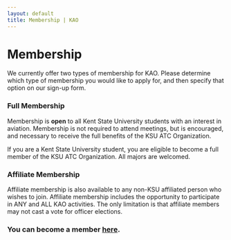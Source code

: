 ```yaml
---
layout: default
title: Membership | KAO
---
```

# Membership

We currently offer two types of membership for KAO. Please determine which type of membership you would like to apply for, and then specify that option on our sign-up form.

### Full Membership

Membership is **open** to all Kent State University students with an interest in aviation. Membership is not required to attend meetings, but is encouraged, and necessary to receive the full benefits of the KSU ATC Organization.

If you are a Kent State University student, you are eligible to become a full member of the KSU ATC Organization. All majors are welcomed.

### Affiliate Membership

Affiliate membership is also available to any non-KSU affiliated person who wishes to join. Affiliate membership includes the opportunity to participate in ANY and ALL KAO activities. The only limitation is that affiliate members may not cast a vote for officer elections.

### You can become a member [here](http://kentstateatc.us6.list-manage.com/subscribe?u=43d96d7228aa8f1f9461ceb13&id=fe135b2a2a).